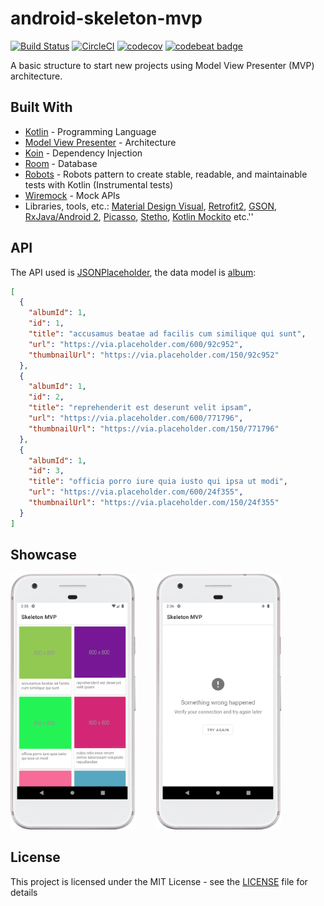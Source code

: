 # android-skeleton-mvp

[![Build Status](https://travis-ci.org/brunogabriel/android-skeleton-mvp.svg?branch=master)](https://travis-ci.org/brunogabriel/android-skeleton-mvp) [![CircleCI](https://circleci.com/gh/brunogabriel/android-skeleton-mvp.svg?style=svg)](https://circleci.com/gh/brunogabriel/android-skeleton-mvp) [![codecov](https://codecov.io/gh/brunogabriel/android-skeleton-mvp/branch/master/graph/badge.svg)](https://codecov.io/gh/brunogabriel/android-skeleton-mvp) [![codebeat badge](https://codebeat.co/badges/33f497b6-65b8-43d0-8a4f-a6604fe3253a)](https://codebeat.co/projects/github-com-brunogabriel-android-skeleton-mvp-master)

A basic structure to start new projects using Model View Presenter (MVP) architecture.

## Built With

* [Kotlin](https://kotlinlang.org/) - Programming Language
* [Model View Presenter](https://en.wikipedia.org/wiki/Model%E2%80%93view%E2%80%93presenter) - Architecture
* [Koin](https://github.com/InsertKoinIO/koin) - Dependency Injection
* [Room](https://developer.android.com/training/data-storage/room) - Database
* [Robots](https://jakewharton.com/testing-robots/) - Robots pattern to create stable, readable, and maintainable tests with Kotlin (Instrumental tests)
* [Wiremock](http://wiremock.org/) - Mock APIs
* Libraries, tools, etc.: [Material Design Visual](https://material.io/design/), [Retrofit2](https://square.github.io/retrofit/), [GSON](https://github.com/google/gson), [RxJava/Android 2](https://github.com/ReactiveX/RxJava), [Picasso](https://square.github.io/picasso/), [Stetho](http://facebook.github.io/stetho/), [Kotlin Mockito](https://github.com/nhaarman/mockito-kotlin) etc.''

## API
The API used is [JSONPlaceholder](https://jsonplaceholder.typicode.com/), the data model is [album](https://jsonplaceholder.typicode.com/photos):
```json
[
  {
    "albumId": 1,
    "id": 1,
    "title": "accusamus beatae ad facilis cum similique qui sunt",
    "url": "https://via.placeholder.com/600/92c952",
    "thumbnailUrl": "https://via.placeholder.com/150/92c952"
  },
  {
    "albumId": 1,
    "id": 2,
    "title": "reprehenderit est deserunt velit ipsam",
    "url": "https://via.placeholder.com/600/771796",
    "thumbnailUrl": "https://via.placeholder.com/150/771796"
  },
  {
    "albumId": 1,
    "id": 3,
    "title": "officia porro iure quia iusto qui ipsa ut modi",
    "url": "https://via.placeholder.com/600/24f355",
    "thumbnailUrl": "https://via.placeholder.com/150/24f355"
  } 
]
```

## Showcase

<p>
    <img src="screenshots/device1.png" width=200>
    <img width=25>
    <img src="screenshots/device2.png" width=200>
</p>

## License

This project is licensed under the MIT License - see the [LICENSE](LICENSE) file for details
